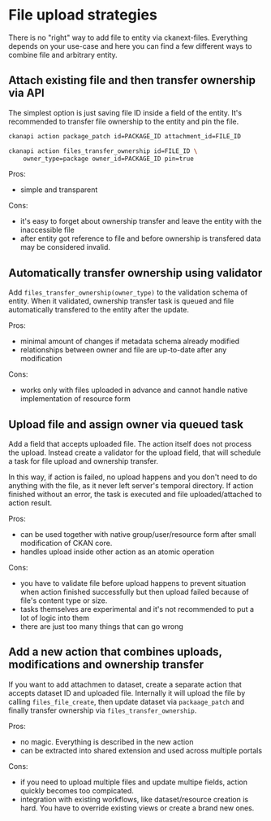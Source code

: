 # File upload strategies

There is no "right" way to add file to entity via ckanext-files. Everything
depends on your use-case and here you can find a few different ways to combine
file and arbitrary entity.

## Attach existing file and then transfer ownership via API

The simplest option is just saving file ID inside a field of the entity. It's
recommended to transfer file ownership to the entity and pin the file.

```sh
ckanapi action package_patch id=PACKAGE_ID attachment_id=FILE_ID

ckanapi action files_transfer_ownership id=FILE_ID \
    owner_type=package owner_id=PACKAGE_ID pin=true
```

Pros:

* simple and transparent

Cons:

* it's easy to forget about ownership transfer and leave the entity with the
  inaccessible file
* after entity got reference to file and before ownership is transfered data
  may be considered invalid.

## Automatically transfer ownership using validator

Add `files_transfer_ownership(owner_type)` to the validation schema of
entity. When it validated, ownership transfer task is queued and file
automatically transfered to the entity after the update.

Pros:

* minimal amount of changes if metadata schema already modified
* relationships between owner and file are up-to-date after any modification

Cons:

* works only with files uploaded in advance and cannot handle native
  implementation of resource form

## Upload file and assign owner via queued task

Add a field that accepts uploaded file. The action itself does not process the
upload. Instead create a validator for the upload field, that will schedule a
task for file upload and ownership transfer.

In this way, if action is failed, no upload happens and you don't need to do
anything with the file, as it never left server's temporal directory. If action
finished without an error, the task is executed and file uploaded/attached to
action result.

Pros:

* can be used together with native group/user/resource form after small
  modification of CKAN core.
* handles upload inside other action as an atomic operation

Cons:

* you have to validate file before upload happens to prevent situation when
  action finished successfully but then upload failed because of file's content
  type or size.
* tasks themselves are experimental and it's not recommended to put a lot of
  logic into them
* there are just too many things that can go wrong

## Add a new action that combines uploads, modifications and ownership transfer

If you want to add attachmen to dataset, create a separate action that accepts
dataset ID and uploaded file. Internally it will upload the file by calling
`files_file_create`, then update dataset via `packaage_patch` and finally
transfer ownership via `files_transfer_ownership`.

Pros:

* no magic. Everything is described in the new action
* can be extracted into shared extension and used across multiple portals

Cons:

* if you need to upload multiple files and update multipe fields, action
  quickly becomes too compicated.
* integration with existing workflows, like dataset/resource creation is
  hard. You have to override existing views or create a brand new ones.
